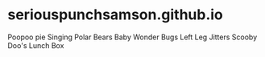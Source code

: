 # seriouspunchsamson.github.io
Poopoo pie
Singing Polar Bears
Baby Wonder Bugs
Left Leg Jitters
Scooby Doo's Lunch Box
